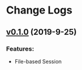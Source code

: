 Change Logs
==

## [v0.1.0](https://github.com/phwoolcon/gin-utils/releases/tag/v1.2.8) (2019-9-25)
### Features:
* File-based Session
